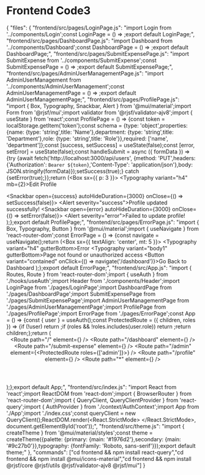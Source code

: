 # Frontend Code3

{
    "files": {
        "frontend/src/pages/LoginPage.js": "import Login from '../components/Login';const LoginPage = () => <Login />;export default LoginPage;",
        "frontend/src/pages/DashboardPage.js": "import Dashboard from '../components/Dashboard';const DashboardPage = () => <Dashboard />;export default DashboardPage;",
        "frontend/src/pages/SubmitExpensePage.js": "import SubmitExpense from '../components/SubmitExpense';const SubmitExpensePage = () => <SubmitExpense />;export default SubmitExpensePage;",
        "frontend/src/pages/AdminUserManagementPage.js": "import AdminUserManagement from '../components/AdminUserManagement';const AdminUserManagementPage = () => <AdminUserManagement />;export default AdminUserManagementPage;",
        "frontend/src/pages/ProfilePage.js": "import { Box, Typography, Snackbar, Alert } from '@mui/material';import Form from '@rjsf/mui';import validator from '@rjsf/validator-ajv8';import { useState } from 'react';const ProfilePage = () => {const token = localStorage.getItem('token');const schema = {type: 'object',properties: {name: {type: 'string',title: 'Name'},department: {type: 'string',title: 'Department'},role: {type: 'string',title: 'Role'}},required: ['name', 'department']};const [success, setSuccess] = useState(false);const [error, setError] = useState(false);const handleSubmit = async ({ formData }) => {try {await fetch('http://localhost:3000/api/users', {method: 'PUT',headers: {'Authorization': `Bearer ${token}`,'Content-Type': 'application/json'},body: JSON.stringify(formData)});setSuccess(true);} catch {setError(true);}};return (<Box sx={{ p: 3 }}> <Typography variant=\"h4\" mb={2}>Edit Profile</Typography> <Form schema={schema} validator={validator} onSubmit={handleSubmit} /> <Snackbar open={success} autoHideDuration={3000} onClose={() => setSuccess(false)}> <Alert severity=\"success\">Profile updated successfully!</Alert> </Snackbar> <Snackbar open={error} autoHideDuration={3000} onClose={() => setError(false)}> <Alert severity=\"error\">Failed to update profile!</Alert> </Snackbar> </Box>);};export default ProfilePage;",
        "frontend/src/pages/ErrorPage.js": "import { Box, Typography, Button } from '@mui/material';import { useNavigate } from 'react-router-dom';const ErrorPage = () => {const navigate = useNavigate();return (<Box sx={{ textAlign: 'center', mt: 5 }}> <Typography variant=\"h4\" gutterBottom>Error</Typography> <Typography variant=\"body1\" gutterBottom>Page not found or unauthorized access</Typography> <Button variant=\"contained\" onClick={() => navigate('/dashboard')}>Go Back to Dashboard</Button> </Box>);};export default ErrorPage;",
        "frontend/src/App.js": "import { Routes, Route } from 'react-router-dom';import { useAuth } from './hooks/useAuth';import Header from './components/Header';import LoginPage from './pages/LoginPage';import DashboardPage from './pages/DashboardPage';import SubmitExpensePage from './pages/SubmitExpensePage';import AdminUserManagementPage from './pages/AdminUserManagementPage';import ProfilePage from './pages/ProfilePage';import ErrorPage from './pages/ErrorPage';const App = () => {const { user } = useAuth();const ProtectedRoute = ({ children, roles }) => {if (!user) return <LoginPage />;if (roles && !roles.includes(user.role)) return <ErrorPage />;return children;};return (<div> <Header /> <Routes> <Route path=\"/\" element={<LoginPage />} /> <Route path=\"/dashboard\" element={<ProtectedRoute><DashboardPage /></ProtectedRoute>} /> <Route path=\"/submit-expense\" element={<ProtectedRoute><SubmitExpensePage /></ProtectedRoute>} /> <Route path=\"/admin\" element={<ProtectedRoute roles={['admin']}><AdminUserManagementPage /></ProtectedRoute>} /> <Route path=\"/profile\" element={<ProtectedRoute><ProfilePage /></ProtectedRoute>} /> <Route path=\"*\" element={<ErrorPage />} /> </Routes> </div>);};export default App;",
        "frontend/src/index.js": "import React from 'react';import ReactDOM from 'react-dom';import { BrowserRouter } from 'react-router-dom';import { QueryClient, QueryClientProvider } from 'react-query';import { AuthProvider } from './context/AuthContext';import App from './App';import './index.css';const queryClient = new QueryClient();ReactDOM.render(<React.StrictMode> <QueryClientProvider client={queryClient}> <AuthProvider> <BrowserRouter> <App /> </BrowserRouter> </AuthProvider> </QueryClientProvider> </React.StrictMode>, document.getElementById('root'));",
        "frontend/src/theme.js": "import { createTheme } from '@mui/material/styles';const theme = createTheme({palette: {primary: {main: '#1976d2'},secondary: {main: '#9c27b0'}},typography: {fontFamily: 'Roboto, sans-serif'}});export default theme;"
    },
    "commands": ["cd frontend && npm install react-query","cd frontend && npm install @mui/icons-material","cd frontend && npm install @rjsf/core @rjsf/utils @rjsf/validator-ajv8 @rjsf/mui"]
}